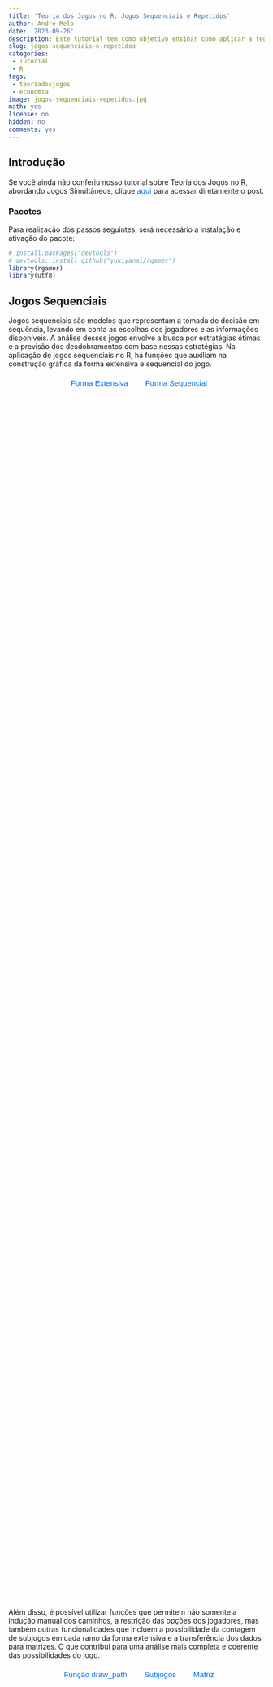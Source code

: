 ```yaml
---
title: 'Teoria dos Jogos no R: Jogos Sequenciais e Repetidos'
author: André Melo
date: '2023-09-26'
description: Este tutorial tem como objetivo ensinar como aplicar a teoria dos jogos no ambiente R, utilizando o pacote Rgamer.
slug: jogos-sequenciais-e-repetidos
categories: 
 - Tutorial
 - R
tags: 
 - teoriadosjogos
 - economia
image: jogos-sequenciais-repetidos.jpg
math: yes
license: no
hidden: no
comments: yes
---
```


<link href="{{< blogdown/postref >}}index_files/lightable/lightable.css" rel="stylesheet" />

<!--more-->

## Introdução

Se você ainda não conferiu nosso tutorial sobre Teoria dos Jogos no R, abordando Jogos Simultâneos, clique <a href="https://github.com/yukiyanai/rgamer" id="rgamer-link" target="_blank">aqui</a> para acessar diretamente o post.

### Pacotes

Para realização dos passos seguintes, será necessário a instalação e ativação do pacote:


```r
# install.packages("devtools")
# devtools::install_github("yukiyanai/rgamer")
library(rgamer)
library(utf8)
```

## Jogos Sequenciais

Jogos sequenciais são modelos que representam a tomada de decisão em sequência, levando em conta as escolhas dos jogadores e as informações disponíveis. A análise desses jogos envolve a busca por estratégias ótimas e a previsão dos desdobramentos com base nessas estratégias. Na aplicação de jogos sequenciais no R, há funções que auxiliam na construção gráfica da forma extensiva e sequencial do jogo.

<div id="botoesSequencial">
  <button id="botao-sequencial1" class="botao-interativo-sequencial" onclick="showConteudoSequencial('sequencial1')">Forma Extensiva</button>
  <button id="botao-sequencial2" class="botao-interativo-sequencial" onclick="showConteudoSequencial('sequencial2')">Forma Sequencial</button>
</div>  

<script>
window.onload = function() {
    showConteudoSequencial('sequencial1');
    showConteudoPath('path1'); // Exibir conteúdo do método1 por padrão
    showConteudoENPS('enps1'); // Exibir conteúdo do exemplo1 por padrão
    showConteudoRepetido('repetido1');
  };
</script>

<script>
function showConteudoSequencial(conteudoId) {
  var conteudos = document.getElementsByClassName('conteudoSequencial');
  for (var i = 0; i < conteudos.length; i++) {
    conteudos[i].style.opacity = 0; // Definir a opacidade do conteúdo como 0 (invisível)
    conteudos[i].style.display = 'none'; // Esconder o conteúdo (display: none)
  }
  
  // Exibir o conteúdo desejado com animação suave
  var conteudoDesejado = document.getElementById(conteudoId);
  conteudoDesejado.style.display = 'block'; // Exibir o conteúdo (display: block)
  setTimeout(function() {
    conteudoDesejado.style.opacity = 1; // Definir a opacidade do conteúdo como 1 (visível)
  }, 50); // Aguardar 50 milissegundos para aplicar a opacidade (ajuste conforme desejado)

  // Remover a classe 'selecionadoSequencial' de todos os botões
  var botoes = document.getElementsByClassName('botao-interativo-sequencial');
  for (var i = 0; i < botoes.length; i++) {
    botoes[i].classList.remove('selecionadoSequencial');
  }

  // Adicionar a classe 'selecionadoExemplo' apenas ao botão clicado
  var botaoSelecionado = document.getElementById('botao-' + conteudoId);
  botaoSelecionado.classList.add('selecionadoSequencial');
}
</script>

<style type="text/css">
/* JOGOS SEQUENCIAIS- PARTE 1 -- COMEÇO */
 #botoesSequencial {
    display: flex;
    justify-content: center;
  }
  .botao-interativo-sequencial {
    background-color: transparent;
    border-color: transparent;
    margin-left: 10px;
    padding: 5px 10px;
    color: #016dea;
    border-radius: 0.5rem;
    font-size: 15px;
    transition: background-color 0.3s;
    width: auto; /* Largura automática para ajustar ao tamanho do texto */
    white-space: nowrap; /* Evita que o texto quebre em várias linhas */
  }

  .botao-interativo-sequencial:hover {
    background-color: #E5E5E5;
    color: #002e63;
  }

  .botao-interativo-sequencial.selecionadoSequencial {
    background-color: #0766a6;
    color: white;
  }

  .conteudoSequencial {
    opacity: 0;
    transition: opacity 0.5s;
  }

/* JOGOS SEQUENCIAIS -- FIM */

/* JOGOS SEQUENCIAIS- PARTE2 -- COMEÇO */
 #botoesPath {
    display: flex;
    justify-content: center;
  }
  .botao-interativo-path {
    background-color: transparent;
    border-color: transparent;
    margin-left: 10px;
    padding: 5px 10px;
    color: #016dea;
    border-radius: 0.5rem;
    font-size: 15px;
    transition: background-color 0.3s;
    width: auto; /* Largura automática para ajustar ao tamanho do texto */
    white-space: nowrap; /* Evita que o texto quebre em várias linhas */
  }

  .botao-interativo-path:hover {
    background-color: #E5E5E5;
    color: #002e63;
  }

  .botao-interativo-path.selecionadoPath {
    background-color: #0766a6;
    color: white;
  }

  .conteudoPath {
    opacity: 0;
    transition: opacity 0.5s;
  }

/* JOGOS SEQUENCIAIS-PARTE 2 -- FIM */

/* JOGOS SEQUENCIAIS-EQ NASH -- COMEÇO */
   #botoesENPS {
    display: flex;
    justify-content: center;
  }
  .botao-interativo-enps {
    background-color: transparent;
    border-color: transparent;
    margin-left: 10px;
    padding: 5px 10px;
    color: #016dea;
    border-radius: 0.5rem;
    font-size: 15px;
    transition: background-color 0.3s;
    width: auto; /* Largura automática para ajustar ao tamanho do texto */
    white-space: nowrap; /* Evita que o texto quebre em várias linhas */
  }

  .botao-interativo-enps:hover {
    background-color: #E5E5E5;
    color: #002e63;
  }

  .botao-interativo-enps.selecionadoENPS {
    background-color: #0766a6;
    color: white;
  }

  .conteudoENPS {
    opacity: 0;
    transition: opacity 0.5s;
  }
  
/* ---------------------------------------------------------- */  
  
  [data-scheme="dark"] .botao-interativo-sequencial {
    background-color: transparent;
    color: #dedbd2; /* Use a variável de cor do texto para o modo dark */
}

  [data-scheme="dark"] .botao-interativo-sequencial:hover {
    background-color: #cfdbd5; 
    color: #2f3e46;
}

  [data-scheme="dark"] .botao-interativo-sequencial.selecionadoSequencial {
    background-color: #0f4c5c;
    color: #dedbd2; /* Cor do texto do botão selecionado */
}


/* ---------------------------------------------------------- */


  [data-scheme="dark"] .botao-interativo-path {
    background-color: transparent;
    color: #dedbd2; /* Use a variável de cor do texto para o modo dark */
}

  [data-scheme="dark"] .botao-interativo-path:hover {
    background-color: #cfdbd5; 
    color: #2f3e46;
}

  [data-scheme="dark"] .botao-interativo-path.selecionadoPath {
    background-color: #0f4c5c;
    color: #dedbd2; /* Cor do texto do botão selecionado */
}

/* ---------------------------------------------------------- */


  [data-scheme="dark"] .botao-interativo-enps {
    background-color: transparent;
    color: #dedbd2; /* Use a variável de cor do texto para o modo dark */
}

  [data-scheme="dark"] .botao-interativo-enps:hover {
    background-color: #cfdbd5; 
    color: #2f3e46;
}

  [data-scheme="dark"] .botao-interativo-enps.selecionadoENPS {
    background-color: #0f4c5c;
    color: #dedbd2; /* Cor do texto do botão selecionado */
}

/* ----------------- JOGOS SEQUENCIAIS FIM ------------------ */

/* ----------------- JOGOS REPETIDOS COMEÇO ------------------ */
 #botoesRepetido {
    display: flex;
    justify-content: center;
  }
  .botao-interativo-repetido {
    background-color: transparent;
    border-color: transparent;
    margin-left: 10px;
    padding: 5px 10px;
    color: #016dea;
    border-radius: 0.5rem;
    font-size: 15px;
    transition: background-color 0.3s;
    width: auto; /* Largura automática para ajustar ao tamanho do texto */
    white-space: nowrap; /* Evita que o texto quebre em várias linhas */
  }

  .botao-interativo-repetido:hover {
    background-color: #E5E5E5;
    color: #002e63;
  }

  .botao-interativo-repetido.selecionadoRepetido {
    background-color: #0766a6;
    color: white;
  }

  .conteudoRepetido {
    opacity: 0;
    transition: opacity 0.5s;
  }

/* ---------------------------------------------------------- */


  [data-scheme="dark"] .botao-interativo-repetido {
    background-color: transparent;
    color: #dedbd2; /* Use a variável de cor do texto para o modo dark */
}

  [data-scheme="dark"] .botao-interativo-repetido:hover {
    background-color: #cfdbd5; 
    color: #2f3e46;
}

  [data-scheme="dark"] .botao-interativo-repetido.selecionadoRepetido {
    background-color: #0f4c5c;
    color: #dedbd2; /* Cor do texto do botão selecionado */
}  

/* ---------------------------------------------------------- */

a#rgamer-link {
    color: #016dea; /* Cor do texto no modo light */
    text-decoration: none;
}

a#rgamer-link:hover {
    color: #014ba0; /* Cor do texto quando o mouse passar por cima no modo light */
}

/* ---------------------------------------------------------- */  

/* Estilos para o link no modo dark */
[data-scheme="dark"] a#rgamer-link {
    color: #5bc0be; /* Cor do texto no modo dark */
}

[data-scheme="dark"] a#rgamer-link:hover {
    color: #7eecea; /* Cor do texto quando o mouse passar por cima no modo dark */
}
  
</style>

<style type="text/css">

/* ---------- JOGOS REPETIDOS ERROS ------------ */

.callout {
  border: 1px solid #ccc;
  background-color: #f5f5f5;
  padding: 20px;
  border-radius: 5px;
  box-shadow: 0px 2px 5px rgba(0, 0, 0, 0.1);
}

.callout-title {
  font-weight: bold;
  color: #f1faee;
  margin-bottom: -10px;
  margin-left: 0.5rem;
  margin-top: -10px;
}

.callout-content {
  padding: 10px; /* Adicione padding para espaçamento */
  margin-bottom: -50px;
}

.callout-container {
  background: #e63946;
  color: white;
  padding: 10px;
  display: flex;
  align-items: center;
}

/* ERRO 1 */
.output-exemplo {
  font-family: 'Lucida Console';
  font-size: 15px;
  line-height: 1.4;
  white-space: nowrap;
  padding: 20px;
  position: relative;
  top: -20px;
  border: none;
  background: none;
  width: 100%; /* Defina a largura como 100% */
}

/* ERRO 2 - COMEÇO */
.output-matrix {
  font-family: 'Lucida Console';
  font-size: 15px;
  line-height: 1.4;
  white-space: nowrap;
  padding: 20px;
  position: relative;
  top: -20px;
  border: none;
  background: none;
  width: 100%; /* Defina a largura como 100% */
}

/* ---------------------------------------------------------- */

/* Estilos para o layout responsivo dos botões */
@media screen and (max-width: 768px) {

  #botoesSequencial {
    gap: 10px; /* Espaço entre os botões */
  }
  
  .botao-interativo-sequencial {
    width: 100%; /* Largura total para preencher a coluna */
    margin: 0 auto;
  }
  
  #botoesPath {
    display: grid;
    grid-template-columns: 1fr 1fr; /* Duas colunas iguais */
    grid-template-rows: auto auto; /* Duas linhas para os dois primeiros botões */
    gap: 10px; /* Espaço entre os botões */
  }
  
  .botao-interativo-path {
    width: 100%; /* Largura total para preencher a coluna */
    margin: 0 auto;
  }
  
  #botoesENPS {
    gap: 10px; /* Espaço entre os botões */
  }
  
  .botao-interativo-enps {
    width: 100%; /* Largura total para preencher a coluna */
    margin: 0 auto;
  }
  
  #botoesRepetido {
    gap: 10px; /* Espaço entre os botões */
  }
  
  .botao-interativo-repetido {
    width: 100%; /* Largura total para preencher a coluna */
    margin: 0 auto;
  }
  
}  
  
</style>

<div id="sequencial1" class="conteudoSequencial">

Na representação extensiva, podemos utilizar o exemplo mencionado anteriormente da guerra de preços entre dois postos de gasolina. Nessa estrutura de jogo, ao contrário da forma normal, os jogadores tomam decisões em uma ordem específica. Começando com o posto "OilFlex", que é o jogador inicial e tem um nó na árvore de decisão, e "EconoGas", que é repetido duas vezes porque possui dois nós, um para cada situação em que pode reagir às ações tomadas pelo outro posto de gasolina. Essa diferenciação ocorre porque o jogador inicial, neste caso, começa a árvore de decisão, enquanto o segundo jogador reage a essa ação inicial. O mesmo princípio se aplica às estratégias no argumento <span class="highlighted-text">`actions`</span>, que consiste nas estratégias <span class="highlighted-text">`"Manter"`</span>" e <span class="highlighted-text">`"Reduzir"`</span> para o jogador 1 e 2.

Ao definir <span class="highlighted-text">`rep(NA, 4)`</span> dentro do argumento <span class="highlighted-text">`players`</span>, estamos indicando que os nós terminais se repetirão quatro vezes, refletindo as possíveis combinações de ações ao longo da árvore de decisão. A estrutura de <span class="highlighted-text">`payoffs`</span> é feita em uma lista com o nome dos jogadores, seguida pela especificação de seus ganhos para cada combinação de ações. Essa estrutura, diferentemente da forma normal, é necessária porque a representação extensiva é mais detalhada e explícita, mostrando a árvore de decisão completa do jogo, passo a passo, com informações sobre as ações tomadas em cada nó da árvore. Dessa forma, os payoffs são especificados separadamente para cada jogador em cada nó, permitindo uma representação detalhada das recompensas em cada cenário do jogo.



```r
jogo7 <- extensive_form(
          players = list("OilFlex",
                         c("EconoGas", "EconoGas"),
                         rep(NA, 4)),
          actions = list(c("Manter", "Reduzir"),
                         c("Manter", "Reduzir"), c("Manter", "Reduzir")),
          payoffs = list(OilFlex = c(50, 30, 60, 40),
                         EconoGas = c(50, 60, 30, 40)),
          show_node_id = FALSE)
```

<br>

<img src="{{< blogdown/postref >}}index_files/figure-html/game7b-1.png" width="672" style="display: block; margin: auto;" />

Quando <span class="highlighted-text">`show_node_id`</span> é definido como <span class="highlighted-text">`FALSE`</span> (sendo <span class="highlighted-text">`TRUE`</span> o valor padrão), a árvore de decisões é exibida de maneira simplificada, sem a numeração de cada nó na árvore.

</div>

<div id="sequencial2" class="conteudoSequencial">


Nesse outro método, iniciamos a estruturação do exemplo utilizando a função <span class="highlighted-text">`seq_form()`</span>, o que nos permite especificar as estratégias dos jogadores e os payoffs associados a cada combinação de estratégias.


```r
sq_jogo8 <- seq_form(
              players = c("OilFlex", "EconoGas"),
              s1 = c("Manter", "Reduzir"), 
              s2 = c("Manter", "Reduzir"), 
              payoffs1 = c(50, 60, 30, 40),
              payoffs2 = c(50, 30, 60, 40))
```

A partir disso, usamos a função <span class="highlighted-text">`seq_extensive()`</span> para transformar um jogo na forma sequencial, definido com <span class="highlighted-text">`seq_form()`</span>, em um jogo na forma extensiva.


```r
jogo8 <- seq_extensive(sq_jogo8, 
                       direction = "right", 
                       color_palette = "Dark2")
```

<br>

<img src="{{< blogdown/postref >}}index_files/figure-html/game8b-1.png" width="672" style="display: block; margin: auto;" />

Ao especificarmos o parâmetro <span class="highlighted-text">`direction`</span> como <span class="highlighted-text">`"right"`</span>, a árvore extensiva é direcionada para a direita, e as cores são aplicadas de acordo com a paleta de cores especificada em <span class="highlighted-text">`color_palette`</span>.

</div>

Além disso, é possível utilizar funções que permitem não somente a indução manual dos caminhos, a restrição das opções dos jogadores, mas também outras funcionalidades que incluem a possibilidade da contagem de subjogos em cada ramo da forma extensiva e a transferência dos dados para matrizes. O que contribui para uma análise mais completa e coerente das possibilidades do jogo.

<div id="botoesPath">
  <button id="botao-path1" class="botao-interativo-path" onclick="showConteudoPath('path1')">Função draw_path</button>
  <button id="botao-path2" class="botao-interativo-path" onclick="showConteudoPath('path2')">Subjogos</button>
  <button id="botao-path3" class="botao-interativo-path" onclick="showConteudoPath('path3')">Matriz</button>
</div>

<script>
function showConteudoPath(conteudoId) {
  var conteudos = document.getElementsByClassName('conteudoPath');
  for (var i = 0; i < conteudos.length; i++) {
    conteudos[i].style.opacity = 0; // Definir a opacidade do conteúdo como 0 (invisível)
    conteudos[i].style.display = 'none'; // Esconder o conteúdo (display: none)
  }
  
  // Exibir o conteúdo desejado com animação suave
  var conteudoDesejado = document.getElementById(conteudoId);
  conteudoDesejado.style.display = 'block'; // Exibir o conteúdo (display: block)
  setTimeout(function() {
    conteudoDesejado.style.opacity = 1; // Definir a opacidade do conteúdo como 1 (visível)
  }, 50); // Aguardar 50 milissegundos para aplicar a opacidade (ajuste conforme desejado)

  // Remover a classe 'selecionadoPath' de todos os botões
  var botoes = document.getElementsByClassName('botao-interativo-path');
  for (var i = 0; i < botoes.length; i++) {
    botoes[i].classList.remove('selecionadoPath');
  }

  var botaoSelecionado = document.getElementById('botao-' + conteudoId);
  botaoSelecionado.classList.add('selecionadoPath');
}
</script>

<div id="path1" class="conteudoPath">

Com a construção da estrutura da forma extensiva, podemos utilizar a função <span class="highlighted-text">`draw_path`</span> para induzir os caminhos específicos em um jogo representado em forma de árvore, definido pela função <span class="highlighted-text">`extensive_form()`</span>. 


```r
draw_path(jogo7, actions = list("Manter", "Manter"))
```

```
The game reaches at n4. 
Payoffs:
```

```
 OilFlex EconoGas 
      50       50 
```


```
The game reaches at n4. 
Payoffs:
```

<br>

<img src="{{< blogdown/postref >}}index_files/figure-html/game8cc-1.png" width="672" style="display: block; margin: auto;" />

No R, é possível restringir as ações dos jogadores através da eliminação de certas sequências de jogadas. Essa restrição pode ser feita utilizando o parâmetro <span class="highlighted-text">`actions`</span> da função <span class="highlighted-text">`restrict_action()`</span>, que recebe uma lista de vetores. Ao utilizar essa função, é possível controlar quais jogadas são permitidas em cada estágio do jogo sequencial. 


```r
restrict_action(jogo7, action = list("n1" = "Reduzir", 
                                     "n2" = "Reduzir"))
```

<br>

<img src="{{< blogdown/postref >}}index_files/figure-html/game8e-1.png" width="672" style="display: block; margin: auto;" />

Ao observar o parâmetro <span class="highlighted-text">`action`</span>, percebemos que ele contém a identificação dos nós do jogo, neste caso, <span class="highlighted-text">`"n1"`</span> e <span class="highlighted-text">`"n2"`</span>, juntamente com as ações correspondentes, que são <span class="highlighted-text">`"Reduzir"`</span> e <span class="highlighted-text">`"Reduzir"`</span>.

</div>

<div id="path2" class="conteudoPath">

A função <span class="highlighted-text">`subgames()`</span> é usada para encontrar e identificar os subjogos dentro de um jogo em forma extensiva. Um subjogo é uma parte do jogo que pode ser analisada e tratada separadamente.


```r
subgames(jogo7, quietly = FALSE)
```

```
The game has 3 subgames.
```

<br>

<img src="{{< blogdown/postref >}}index_files/figure-html/game8g-1.png" width="672" style="display: block; margin: auto;" /><img src="{{< blogdown/postref >}}index_files/figure-html/game8g-2.png" width="672" style="display: block; margin: auto;" /><img src="{{< blogdown/postref >}}index_files/figure-html/game8g-3.png" width="672" style="display: block; margin: auto;" />

Ao utilizar o parâmetro <span class="highlighted-text">`quietly = FALSE`</span>, a mensagem de contagem de subjogos será exibida juntamente com os gráficos.

</div>

<div id="path3" class="conteudoPath">

A função <span class="highlighted-text">`to_matrix`</span> é usada para transformar um jogo em forma extensiva, com dois jogadores, em um jogo em forma normal. Isso permite representar o jogo em uma matriz de ganhos, onde as estratégias ou perfis de ações são especificados.


```r
jogo7mx <- to_matrix(jogo7)
```

Para visualizar o data frame que contém as matrizes dos jogadores 1 e 2, basta utilizar o objeto criado anteriormente, nomeado como <span class="highlighted-text">`jogo7mx`</span>, e acrescentar <span class="highlighted-text">`$df`</span>. Nesse data frame, as colunas <span class="highlighted-text">`payoff1`</span> e <span class="highlighted-text">`s1`</span> representam, respectivamente, os ganhos e as estratégias do posto OilFlex, enquanto as colunas <span class="highlighted-text">`payoff2`</span> e <span class="highlighted-text">`s2`</span> representam os ganhos e estratégias da EconoGas.


```r
jogo7mx$df
```

```
  row column        s1                 s2 payoff1 payoff2
1   1      1  (Manter)   (Manter, Manter)      50      50
2   1      2  (Manter)  (Manter, Reduzir)      50      50
3   1      3  (Manter)  (Reduzir, Manter)      30      60
4   1      4  (Manter) (Reduzir, Reduzir)      30      60
5   2      1 (Reduzir)   (Manter, Manter)      60      30
6   2      2 (Reduzir)  (Manter, Reduzir)      40      40
7   2      3 (Reduzir)  (Reduzir, Manter)      60      30
8   2      4 (Reduzir) (Reduzir, Reduzir)      40      40
```

Na visualização dos payoffs de cada jogador, é necessário utilizar a função <span class="highlighted-text">`matrix()`</span> em <span class="highlighted-text">`jogo7mx$mat$matrix1`</span>. Desse modo, é possível identificar as jogadas e os ganhos do jogador 1.


```r
# Payoff do posto "OilFlex"
matrix(jogo7mx$mat$matrix1, 
       nrow = 2, 
       dimnames = list(c('M', 'R'), 
                       c('MM', 'MR', 'RM', 'RR')))
```

```
  MM MR RM RR
M 50 50 30 30
R 60 40 60 40
```

Ao utilizar o argumento <span class="highlighted-text">`dimnames`</span> para especificar os nomes das colunas e linhas de uma matriz. Dessa forma, é implementada por meio de uma lista, permitindo uma representação mais intuítiva das ações dos jogadores (Manter e Reduzir) e dos payoffs correspondentes ao jogador 1 e 2.


```r
# Payoff do posto "EconoGas"
matrix(jogo7mx$mat$matrix2, 
       nrow = 2, 
       dimnames = list(c('M', 'R'), 
                       c('MM', 'MR', 'RM', 'RR')))
```

```
  MM MR RM RR
M 50 50 60 60
R 30 40 30 40
```

Quando utilizamos o argumento <span class="highlighted-text">`nrow = 2`</span>, estamos essencialmente informando que a matriz terá duas linhas, cada uma representando as ações "Reduzir" (<span class="highlighted-text">`'R'`</span>) e "Manter" (<span class="highlighted-text">`'M'`</span>). Vale notar que, ao especificar o número de linhas, o ambiente R define automaticamente o número de colunas com base nessa especificação. 

</div>

### Eq. de Nash Perfeito em Subjogos 

O Equilíbrio de Nash Perfeito em Subjogos (ENPS) é um conceito utilizado na teoria dos jogos para analisar estratégias em jogos sequenciais. Ele consiste em um conjunto de estratégias, uma para cada jogador, que representa um equilíbrio de Nash em cada subjogo do jogo original.

<div id="botoesENPS">
  <button id="botao-enps1" class="botao-interativo-enps" onclick="showConteudoENPS('enps1')">Função solve_efg</button>
  <button id="botao-enps2" class="botao-interativo-enps" onclick="showConteudoENPS('enps2')">Função solve_seq</button>
</div>

<script>
function showConteudoENPS(conteudoId) {
  var conteudos = document.getElementsByClassName('conteudoENPS');
  for (var i = 0; i < conteudos.length; i++) {
    conteudos[i].style.opacity = 0; // Definir a opacidade do conteúdo como 0 (invisível)
    conteudos[i].style.display = 'none'; // Esconder o conteúdo (display: none)
  }
  
  // Exibir o conteúdo desejado com animação suave
  var conteudoDesejado = document.getElementById(conteudoId);
  conteudoDesejado.style.display = 'block'; // Exibir o conteúdo (display: block)
  setTimeout(function() {
    conteudoDesejado.style.opacity = 1; // Definir a opacidade do conteúdo como 1 (visível)
  }, 50); // Aguardar 50 milissegundos para aplicar a opacidade (ajuste conforme desejado)
  
  var botoes = document.getElementsByClassName('botao-interativo-enps');
  for (var i = 0; i < botoes.length; i++) {
    botoes[i].classList.remove('selecionadoENPS');
  }
  
  var botaoSelecionado = document.getElementById('botao-' + conteudoId);
  botaoSelecionado.classList.add('selecionadoENPS');
}
</script>

<div id="enps1" class="conteudoENPS">

O <span class="highlighted-text">`solve_efg`</span> permite encontrar soluções para jogos em forma extensiva. Ele recebe como entrada um jogo em forma extensiva definido previamente e retorna uma lista de soluções encontradas, baseadas no conceito de solução escolhido pelo usuário.

Existem duas opções para o conceito de solução: <span class="highlighted-text">`"backward"`</span> (Indução Retroativa) e <span class="highlighted-text">`"spe"`</span> (Equilíbrio Perfeito em Subjogos), ambos obtêm o mesmo resultado.


```r
solve_efg(jogo7, concept = "backward", quietly = FALSE)
```

```
backward induction: [(Reduzir), (Reduzir, Reduzir)]
```

<br>

<img src="{{< blogdown/postref >}}index_files/figure-html/game10d-1.png" width="672" style="display: block; margin: auto;" />

Ou pode-se chegar ao gráfico de melhores respostas pelo comando `show_path()`.


```r
show_path(jogo7)
```

<br>

<img src="{{< blogdown/postref >}}index_files/figure-html/game7d-1.png" width="672" style="display: block; margin: auto;" />

Também é possível obter a tabela a partir da matriz usando a função <span class="highlighted-text">`solve_nfg()`</span> e determinar os equilíbrios de Nash e Equilíbrio de Nash Perfeito em Subjogos a partir das informações mencionadas no tópico anterior.


```r
# Matriz do jogo 7
jogo7mxtab <- solve_nfg(jogo7mx)
```

```
Pure-strategy NE: [(Reduzir), (Reduzir, Reduzir)]
```

<br>

 <table class="lightable-classic table" style="font-family: Arial; margin-left: auto; margin-right: auto; width: auto !important; margin-left: auto; margin-right: auto;">
  <thead>
 <tr>
 <th style="empty-cells: hide;" colspan="2"></th>
 <th style="padding-bottom:0; padding-left:3px;padding-right:3px;text-align: center; font-weight: bold; " colspan="4"><div style="border-bottom: 1px solid #111111; margin-bottom: -1px; ">EconoGas</div></th>
 </tr>
   <tr>
    <th style="text-align:left;">   </th>
    <th style="text-align:center;"> strategy </th>
    <th style="text-align:center;"> (M, M) </th>
    <th style="text-align:center;"> (M, R) </th>
    <th style="text-align:center;"> (R, M) </th>
    <th style="text-align:center;"> (R, R) </th>
   </tr>
  </thead>
 <tbody>
   <tr>
    <td style="text-align:left;font-weight: bold;"> OilFlex </td>
    <td style="text-align:center;"> (Manter) </td>
    <td style="text-align:center;"> 50, 50 </td>
    <td style="text-align:center;"> 50^, 50 </td>
    <td style="text-align:center;"> 30, 60^ </td>
    <td style="text-align:center;"> 30, 60^ </td>
   </tr>
   <tr>
    <td style="text-align:left;font-weight: bold;">  </td>
    <td style="text-align:center;"> (Reduzir) </td>
    <td style="text-align:center;"> 60^, 30 </td>
    <td style="text-align:center;"> 40, 40^ </td>
    <td style="text-align:center;"> 60^, 30 </td>
    <td style="text-align:center;"> 40^, 40^ </td>
   </tr>
 </tbody>
 </table>
 
Assim, o ENPS ocorre quando o posto EconoGas adota as estratégias de "Reduzir, Reduzir", em resposta à redução de preços realizada pelo posto OilFlex.

</div>

<div id="enps2" class="conteudoENPS">

O <span class="highlighted-text">`solve_seq`</span> aceita um jogo em forma sequencial como entrada e retorna os equilíbrios de Nash encontrados, se houver. Além disso, ele também pode exibir uma tabela com as jogadas e estratégias ótimas para cada jogador, facilitando a análise e compreensão dos resultados.

No exemplo anterior, utilizamos a função <span class="highlighted-text">`seq_form()`</span> para estruturar um jogo na forma sequencial, a partir de uma forma normal. Em seguida, aplicamos o <span class="highlighted-text">`solve_seq()`</span> para transformar o jogo da forma extensiva novamente para a forma normal.


```r
solve_seq(
  sq_jogo8,
  show_table = TRUE,
  mark_br = FALSE,
  precision = 1L,
  quietly = FALSE
  )
```

```
SPE outcome: (Reduzir, Reduzir)
```

<br>

 <table class=" lightable-classic table" style="font-family: Arial; margin-left: auto; margin-right: auto; width: auto !important; margin-left: auto; margin-right: auto;">
  <thead>
 <tr>
 <th style="empty-cells: hide;" colspan="2"></th>
 <th style="padding-bottom:0; padding-left:3px;padding-right:3px;text-align: center; font-weight: bold; " colspan="2"><div style="border-bottom: 1px solid #111111; margin-bottom: -1px; ">EconoGas</div></th>
 </tr>
   <tr>
    <th style="text-align:left;">   </th>
    <th style="text-align:center;"> strategy </th>
    <th style="text-align:center;"> Manter </th>
    <th style="text-align:center;"> Reduzir </th>
   </tr>
  </thead>
 <tbody>
   <tr>
    <td style="text-align:left;font-weight: bold;"> OilFlex </td>
    <td style="text-align:center;"> Manter </td>
    <td style="text-align:center;"> 50, 50 </td>
    <td style="text-align:center;"> 60, 30 </td>
   </tr>
   <tr>
    <td style="text-align:left;font-weight: bold;">  </td>
    <td style="text-align:center;"> Reduzir </td>
    <td style="text-align:center;"> 30, 60 </td>
    <td style="text-align:center;"> 40, 40 </td>
   </tr>
 </tbody>
 </table>

Já o argumento <span class="highlighted-text">`precision`</span> afeta a formatação dos valores exibidos na tabela de solução, determinando o número de casas decimais a serem apresentadas. Por exemplo, ao definir <span class="highlighted-text">`precision = 1L`</span>, os valores serão arredondados para uma casa decimal, já que o uso de <span class="highlighted-text">`1L`</span> assegura que a precisão seja interpretada como um número inteiro.

</div>

Encontrar o ENPS envolve analisar cada subjogo, identificar os equilíbrios de Nash em cada um e verificar se esses equilíbrios são compatíveis entre si ao longo de todo o jogo. Caso exista um conjunto de estratégias que satisfaça essas condições, temos um Equilíbrio de Nash Perfeito em Subjogos.

## Jogos Repetidos

<div class="reta">
  <div class="reta-hover"></div>
</div>

Em jogos repetidos é possível definir os jogadores envolvidos e as ações disponíveis para cada um em cada rodada, de forma que os payoffs podem ser atribuídos a diferentes combinações de ações ao longo do tempo. Esse enfoque permite uma exploração mais profunda das complexas dinâmicas estratégicas que emergem quando os jogadores interagem repetidamente. À medida que eles se envolvem em múltiplas rodadas é ajustado suas estratégias com base nas escolhas anteriores dos adversários, construindo gradualmente um aprendizado estratégico.

### Jogos Repetidos Finitos

Considerando um exemplo de jogo repetido finito entre dois países, <span class="highlighted-text">`"P1"`</span> e <span class="highlighted-text">`"P2"`</span>, que estão em um cenário de possíveis conflitos e cooperação, representados pelas ações de "Guerra" (<span class="highlighted-text">`"G"`</span>) e "Paz" (<span class="highlighted-text">`"P"`</span>). Nesse contexto, os jogadores estão envolvidos em quatro períodos de decisão. Eles estão avaliando se devem optar por "Guerra" ou "Paz" em cada período.

Comparando com a estrutura de Jogos Sequenciais, onde o argumento <span class="highlighted-text">`players`</span> continha <span class="highlighted-text">`rep()`</span> apenas no final e era definido por <span class="highlighted-text">`NA`</span> juntamente com o número de nós terminais. Em Jogos Repetidos, podemos utilizar a função <span class="highlighted-text">`rep()`</span> de forma mais detalhada.

Nesse caso, começamos com as jogadas de P2, pois as ações de P2 se repetirão sequencialmente após a ação do jogador inicial. Portanto, usamos <span class="highlighted-text">`"P2", 2`</span> e assim por diante. Em sequência, teremos <span class="highlighted-text">`"P1", 4`</span>, o que significa que cada nó da jogada anterior de P2 se ramificará em dois nós, representando os 4 nós de P1. Na configuração <span class="highlighted-text">`rep(NA, 16)`</span>, o valor <span class="highlighted-text">`NA`</span> indica que não há mais jogadas de nenhum jogador, apenas os nós terminais, que serão 16.

Nessa situação, especificamos duas estratégias para ambos os jogadores. Consequentemente, o número de repetições dos nós será sempre o dobro do anterior, como ilustrado abaixo.


```r
jogo9 <- extensive_form(
            players = list("P1",         # n1
                           rep("P2", 2), # n2 e n3
                           rep("P1", 4), # n4 - n7
                           rep("P2", 8), # n8 - n15
                           rep(NA, 16)), # Nós terminais
            actions = list(
              c("G", "P"), c("G", "P"), c("G", "P"), # n1 - n3
              c("G", "P"), c("G", "P"), c("G", "P"), # n4 - n6
              c("G", "P"), c("G", "P"), c("G", "P"), # n7 - n9
              c("G", "P"), c("G", "P"), c("G", "P"), # n10 - n12
              c("G", "P"), c("G", "P"), c("G", "P")  # n13 - n15
            ),
            payoffs = list(
              P1 = c(6, 5, 6, 4, 5, 3, 6, 2, 8, 4, 7, 6, 7, 3, 6, 4),
              P2 = c(8, 5, 6, 4, 7, 5, 6, 8, 6, 2, 3, 3, 6, 3, 4, 7)
            ),
            direction = "down",
            show_node_id = FALSE
          )
```

<br>

<img src="{{< blogdown/postref >}}index_files/figure-html/game19b-1.png" width="672" style="display: block; margin: auto;" />

O exemplo acima possui uma estrutura de árvore com 15 nós, numerados de <span class="highlighted-text">`n1`</span> a <span class="highlighted-text">`n15`</span>. Em cada nó, os jogadores têm a opção de escolher entre duas ações. Por exemplo, os três primeiros nós (<span class="highlighted-text">`n1`</span> a <span class="highlighted-text">`n3`</span>) representam as escolhas de ação dos jogadores no primeiro período. 

Ao resolver o jogo acima por indução retroativa é possível visualizar as estratégias escolhidas pelos dois jogadores.


```r
s_jogo9 <- solve_efg(jogo9, concept = "backward", quietly = FALSE)
```

```
backward induction: [(P, G, G, G, G), (G, G, G, G, G, P, G, G, G, P)], [(P, G, G, G, G), (G, P, G, G, G, P, G, G, G, P)], [(P, P, G, G, G), (P, G, G, G, G, P, G, G, G, P)], [(P, P, G, G, G), (P, P, G, G, G, P, G, G, G, P)], [(P, G, G, G, G), (G, G, G, G, G, P, G, P, G, P)], [(P, G, G, G, G), (G, P, G, G, G, P, G, P, G, P)], [(P, P, G, G, G), (P, G, G, G, G, P, G, P, G, P)], [(P, P, G, G, G), (P, P, G, G, G, P, G, P, G, P)]
```



Em jogos repetidos, as árvores de decisão geralmente se tornam mais complexas, devido à repetição das jogadas pelos jogadores. Como observado anteriormente, foram identificadas oito soluções por meio da análise de indução retroativa.


```r
s_jogo9$sols
```

```
[[1]]
[1] "[(P, G, G, G, G), (G, G, G, G, G, P, G, G, G, P)]"

[[2]]
[1] "[(P, G, G, G, G), (G, P, G, G, G, P, G, G, G, P)]"

[[3]]
[1] "[(P, P, G, G, G), (P, G, G, G, G, P, G, G, G, P)]"

[[4]]
[1] "[(P, P, G, G, G), (P, P, G, G, G, P, G, G, G, P)]"

[[5]]
[1] "[(P, G, G, G, G), (G, G, G, G, G, P, G, P, G, P)]"

[[6]]
[1] "[(P, G, G, G, G), (G, P, G, G, G, P, G, P, G, P)]"

[[7]]
[1] "[(P, P, G, G, G), (P, G, G, G, G, P, G, P, G, P)]"

[[8]]
[1] "[(P, P, G, G, G), (P, P, G, G, G, P, G, P, G, P)]"
```


Utilizando o nome do objeto criado, <span class="highlighted-text">`s_jogo9`</span>, em conjunto com o atributo <span class="highlighted-text">`$n_sols`</span>, é possível obter o número total de soluções, que neste contexto específico é representado como <span class="highlighted-text">`[1] 8`</span>. Em uma análise mais aprofundada de uma das soluções, podemos escolher a primeira solução por meio da combinação entre <span class="highlighted-text">`s_jogo9`</span> e <span class="highlighted-text">`$trees[[1]]`</span>, que corresponde à representação visual da solução <span class="highlighted-text">`$sols[[1]]`</span>, ou seja, a primeira solução em formato de árvore.


```r
s_jogo9$trees[[1]]
```

<br>

<img src="{{< blogdown/postref >}}index_files/figure-html/game21e-1.png" width="672" style="display: block; margin: auto;" />

Para cada solução em formato de combinação (<span class="highlighted-text">`$sols`</span>) é possível se chegar a uma representação gráfica em árvore de decisão (<span class="highlighted-text">`$trees`</span>).

 
<div id="botoesRepetido">
  <button id="botao-repetido1" class="botao-interativo-repetido" onclick="showConteudoRepetido('repetido1')">Parâmetro info_sets</button>
  <button id="botao-repetido2" class="botao-interativo-repetido" onclick="showConteudoRepetido('repetido2')">3 Jogadores</button>
</div>  

<script>
function showConteudoRepetido(conteudoId) {
  var conteudos = document.getElementsByClassName('conteudoRepetido');
  for (var i = 0; i < conteudos.length; i++) {
    conteudos[i].style.opacity = 0; // Definir a opacidade do conteúdo como 0 (invisível)
    conteudos[i].style.display = 'none'; // Esconder o conteúdo (display: none)
  }
  
  var conteudoDesejado = document.getElementById(conteudoId);
  conteudoDesejado.style.display = 'block'; // Exibir o conteúdo (display: block)
  setTimeout(function() {
    conteudoDesejado.style.opacity = 1; // Definir a opacidade do conteúdo como 1 (visível)
  }, 50); // Aguardar 50 milissegundos para aplicar a opacidade (ajuste conforme desejado)

  var botoes = document.getElementsByClassName('botao-interativo-repetido');
  for (var i = 0; i < botoes.length; i++) {
    botoes[i].classList.remove('selecionadoRepetido');
  }

  var botaoSelecionado = document.getElementById('botao-' + conteudoId);
  botaoSelecionado.classList.add('selecionadoRepetido');
}
</script>

<div id="repetido1" class="conteudoRepetido">

Os conjuntos de informações podem ser especificados no argumento <span class="highlighted-text">`info_sets`</span>, agrupando, dessa forma, os nós nos quais um jogador não consegue distinguir as ações tomadas por seu oponente. Por exemplo, os nós <span class="highlighted-text">`n2`</span> e <span class="highlighted-text">`n3`</span> formam um conjunto de informações para o jogador P1, indicando que ele não sabe qual ação o jogador P2 escolheu nos nós <span class="highlighted-text">`n2`</span> e <span class="highlighted-text">`n3`</span>.


```r
jogo9info <- extensive_form(
            players = list("P1",         # n1
                           rep("P2", 2), # n2 e n3
                           rep("P1", 4), # n4 - n7
                           rep("P2", 8), # n8 - n15
                           rep(NA, 16)), # Nós terminais
            actions = list(
              c("G", "P"), c("G", "P"), c("G", "P"), # n1 - n3
              c("G", "P"), c("G", "P"), c("G", "P"), # n4 - n6
              c("G", "P"), c("G", "P"), c("G", "P"), # n7 - n9
              c("G", "P"), c("G", "P"), c("G", "P"), # n10 - n12
              c("G", "P"), c("G", "P"), c("G", "P")  # n13 - n15
            ),
            payoffs = list(
              P1 = c(6, 5, 6, 4, 5, 3, 6, 2, 8, 4, 7, 6, 7, 3, 6, 4),
              P2 = c(8, 5, 6, 4, 7, 5, 6, 8, 6, 2, 3, 3, 6, 3, 4, 7)
            ),
            direction = "down",
            info_sets = list(c(2,3), c(8, 9), c(10, 11),
                             c(12, 13), c(14, 15)),
            show_node_id = FALSE
          )
```

<br>

<img src="{{< blogdown/postref >}}index_files/figure-html/game20b-1.png" width="672" style="display: block; margin: auto;" />

Devido à falta de conhecimento por parte do jogador P1 em relação às estratégias escolhidas pelo jogador P2, encontrar uma solução para esse jogo torna-se um desafio. Especialmente em cenários onde os jogadores estão alheios às estratégias dos demais participantes, como é o caso apresentado abaixo ao tentar aplicar o conceito de indução retroativa para elucidar as escolhas estratégicas de P1 e P2.



```r
solve_efg(jogo9info, concept = "backward", quietly = FALSE)
```

<br>

<div class="callout-container">
  <div>
    <svg viewBox="0 0 512 512" style="position:relative;display:inline-block;top:.1em;fill:#f1faee;height:1.2em;" xmlns="http://www.w3.org/2000/svg">  <path d="M440.5 88.5l-52 52L415 167c9.4 9.4 9.4 24.6 0 33.9l-17.4 17.4c11.8 26.1 18.4 55.1 18.4 85.6 0 114.9-93.1 208-208 208S0 418.9 0 304 93.1 96 208 96c30.5 0 59.5 6.6 85.6 18.4L311 97c9.4-9.4 24.6-9.4 33.9 0l26.5 26.5 52-52 17.1 17zM500 60h-24c-6.6 0-12 5.4-12 12s5.4 12 12 12h24c6.6 0 12-5.4 12-12s-5.4-12-12-12zM440 0c-6.6 0-12 5.4-12 12v24c0 6.6 5.4 12 12 12s12-5.4 12-12V12c0-6.6-5.4-12-12-12zm33.9 55l17-17c4.7-4.7 4.7-12.3 0-17-4.7-4.7-12.3-4.7-17 0l-17 17c-4.7 4.7-4.7 12.3 0 17 4.8 4.7 12.4 4.7 17 0zm-67.8 0c4.7 4.7 12.3 4.7 17 0 4.7-4.7 4.7-12.3 0-17l-17-17c-4.7-4.7-12.3-4.7-17 0-4.7 4.7-4.7 12.3 0 17l17 17zm67.8 34c-4.7-4.7-12.3-4.7-17 0-4.7 4.7-4.7 12.3 0 17l17 17c4.7 4.7 12.3 4.7 17 0 4.7-4.7 4.7-12.3 0-17l-17-17zM112 272c0-35.3 28.7-64 64-64 8.8 0 16-7.2 16-16s-7.2-16-16-16c-52.9 0-96 43.1-96 96 0 8.8 7.2 16 16 16s16-7.2 16-16z"></path></svg>
  </div>
  <div class="callout-title">
    Error in backward_induction()
  </div>
</div>
<div class="callout-content">
  <div class="output-matrix">
<pre>
  <span>Error in backward_induction(game, restriction = tree_overlay): This is not a perfect-information game.</span>
</pre>
</div>
</div>

  Nesse caso, há um erro ao empregar a função <span class="highlighted-text">`backward_induction()`</span> ou <span class="highlighted-text">`solve_efg()`</span>, pois o jogo em questão não se encaixa na categoria de informação perfeita (*Perfect-Information*). Em <span class="highlighted-text">`restriction = tree_overlay`</span> ocorre a restrição de sobreposição na estrutura da árvore, especificamente pelo uso do parâmetro <span class="highlighted-text">`info_sets`</span>.

Em jogos de informação perfeita, os jogadores têm conhecimento completo sobre as ações e movimentos realizados por outros jogadores em cada ponto da árvore de decisão, como exemplo o jogo 7, 8 e 9. Se o jogo contém informações imperfeitas ou incertezas sobre as ações de outros jogadores, a indução reversa ou indução retroativa não pode ser aplicada diretamente, já que ela pressupõe informação perfeita.

</div>

<div id="repetido2" class="conteudoRepetido">

Ao expandir o exemplo, agora com a introdução de um terceiro país <span class="highlighted-text">`"P3"`</span>, novas dimensões estratégicas emergem. Nessa situação ele possui as opções de "Ajudar" (<span class="highlighted-text">`"A"`</span>) e "Desestabilizar" (<span class="highlighted-text">`"D"`</span>). Se P3 escolher "Ajudar", seu objetivo é promover uma abordagem cooperativa entre P1 e P2, encorajando tratados de paz e parcerias, podendo ser alcançado através de diplomacia, oferecendo incentivos econômicos ou compartilhando informações sensíveis.

Por outro lado, se P3 optar por "Desestabilizar", suas ações terão como alvo a erosão da confiança entre P1 e P2, ou seja, ele poderia propagar rumores, incentivar disputas territoriais ou minar acordos já existentes. Ao fazer isso, será criado um ambiente de incerteza e rivalidade, aumentando assim as chances de conflito entre os outros dois países.


```r
jogo10 <- extensive_form(
            players = list("P1",          # n1
                           rep("P2", 2),  # n2 e n3
                           rep("P1", 4),  # n4 - n7
                           rep("P2", 8),  # n8 - n15
                           rep("P3", 16), # n16 - n31
                           rep(NA, 32)),  # Nós terminais
            actions = list(
              c("G", "P"), c("G", "P"), c("G", "P"), # n1 - n3
              c("G", "P"), c("G", "P"), c("G", "P"), # n4 - n6
              c("G", "P"), c("G", "P"), c("G", "P"), # n7 - n9
              c("G", "P"), c("G", "P"), c("G", "P"), # n10 - n12
              c("G", "P"), c("G", "P"), c("G", "P"), # n13 - n15
              # Ações do terceiro país (P3)
              c("A", "D"), c("A", "D"), c("A", "D"), # n16 - n18
              c("A", "D"), c("A", "D"), c("A", "D"), # n19 - n21
              c("A", "D"), c("A", "D"), c("A", "D"), # n22 - n24
              c("A", "D"), c("A", "D"), c("A", "D"), # n25 - n27
              c("A", "D"), c("A", "D"), c("A", "D"), # n28 - n30
              c("A", "D")                            # n31
            ),
            payoffs = list(
              P1 = c(6, 5, 6, 4, 5, 3, 6, 2, 
                     8, 4, 7, 6, 7, 3, 6, 4, 
                     8, 9, 1, 2, 3, 4, 5, 6, 
                     7, 8, 9, 1, 2, 3, 4, 5),
              P2 = c(8, 5, 6, 4, 7, 5, 6, 8, 
                     6, 2, 3, 3, 6, 3, 4, 7,
                     8, 9, 1, 2, 3, 4, 5, 6, 
                     7, 8, 9, 1, 2, 3, 4, 5),
              P3 = sample(1:9, 32, 
                          replace = TRUE)
            ),
            direction = "right",
            show_node_id = FALSE
          )
```


<br>

<div style="text-align:center;">
  <img src="3jogadores.png" alt="Jogo 10">
</div>

Nesta situação, ocorre a expansão do exemplo ao adicionar mais 15 nodos, a fim de incluir o terceiro país no jogo. Além disso, a amostragem dos payoffs é estendida para 32 elementos. Uma abordagem alternativa é a definição dos payoffs de forma aleatória para P3, como realizado através da função <span class="highlighted-text">`sample()`</span>, a qual gera uma seleção aleatória de valores a partir de um vetor.

Ao empregar <span class="highlighted-text">`1:9, 32`</span> como argumento dessa função, é criado um vetor com valores variando de 1 a 9, ou seja, os possíveis ganhos do jogador P3 estão dentro desse intervalo. Esses valores são então repetidos 32 vezes, correspondendo ao número de elementos amostrados. A utilização de <span class="highlighted-text">`replace = TRUE`</span> permite que elementos sejam selecionados mais de uma vez na amostra, possibilitando a repetição de valores nos payoffs do país P3. Caso fosse definido <span class="highlighted-text">`replace = FALSE`</span>, cada valor apareceria apenas uma vez.

Em resumo, essa abordagem amplia a complexidade do exemplo ao adicionar um terceiro país e introduzir aleatoriedade nos payoffs desse jogador por meio da função <span class="highlighted-text">`sample()`</span>.


```r
s_jogo10 <- solve_efg(jogo9, concept = "backward", quietly = FALSE)
```


```
backward induction: [(P, G , G , G , G ), (G, G, G  , G  , G  ,   P, G  , G  , G  ,   P)], [(P, G , G , G , G ), (G, P, G  , G  , G  ,   P, G  , G  , G  ,   P)], [(P,  P, G , G , G ), (P, G, G  , G  , G  ,   P, G  , G  , G  ,   P)], [(P,  P, G , G , G ), (P, P, G  , G  , G  ,   P, G  , G  , G  ,   P)], [(P, G , G , G , G ), (G, G, G  , G  , G  ,   P, G  ,   P, G  ,   P)], [(P, G , G , G , G ), (G, P, G  , G  , G  ,   P, G  ,   P, G  ,   P)], [(P,  P, G , G , G ), (P, G, G  , G  , G  ,   P, G  ,   P, G  ,   P)], [(P,  P, G , G , G ), (P, P, G  , G  , G  ,   P, G  ,   P, G  ,   P)]
```

<br>

<div style="text-align:center;">
  <img src="3jogadoresolved.png" alt="Resolução do jogo 10">
</div>

A presença de P3 adiciona uma nova camada de complexidade. Sua escolha de "Ajudar" em vez de "Desestabilizar" parece ter desempenhado um papel crucial em incentivar a paz entre P1 e P2 nas primeiras rodadas. No entanto, à medida que P1 opta por "Guerra" e P2 responde da mesma forma, o equilíbrio entre os três países se torna mais delicado.

Em síntese, a introdução de P3 com suas estratégias de "Ajudar" e "Desestabilizar" transformou a dinâmica geopolítica. As decisões agora são influenciadas pelas ações de três jogadores, levando a resultados variados e demonstrando como diferentes abordagens podem levar a cenários diversos de cooperação e conflito

Quando se trata de um jogo com três jogadores, como no caso do jogo 9, a função <span class="highlighted-text">`to_matrix()`</span> não pode ser empregada, conforme demonstrado na tentativa a seguir ao utilizá-la.


```r
to_matrix(jogo10)
```

<br>

<div class="callout-container">
  <div>
    <svg viewBox="0 0 512 512" style="position:relative;display:inline-block;top:.1em;fill:#f1faee;height:1.2em;" xmlns="http://www.w3.org/2000/svg">  <path d="M440.5 88.5l-52 52L415 167c9.4 9.4 9.4 24.6 0 33.9l-17.4 17.4c11.8 26.1 18.4 55.1 18.4 85.6 0 114.9-93.1 208-208 208S0 418.9 0 304 93.1 96 208 96c30.5 0 59.5 6.6 85.6 18.4L311 97c9.4-9.4 24.6-9.4 33.9 0l26.5 26.5 52-52 17.1 17zM500 60h-24c-6.6 0-12 5.4-12 12s5.4 12 12 12h24c6.6 0 12-5.4 12-12s-5.4-12-12-12zM440 0c-6.6 0-12 5.4-12 12v24c0 6.6 5.4 12 12 12s12-5.4 12-12V12c0-6.6-5.4-12-12-12zm33.9 55l17-17c4.7-4.7 4.7-12.3 0-17-4.7-4.7-12.3-4.7-17 0l-17 17c-4.7 4.7-4.7 12.3 0 17 4.8 4.7 12.4 4.7 17 0zm-67.8 0c4.7 4.7 12.3 4.7 17 0 4.7-4.7 4.7-12.3 0-17l-17-17c-4.7-4.7-12.3-4.7-17 0-4.7 4.7-4.7 12.3 0 17l17 17zm67.8 34c-4.7-4.7-12.3-4.7-17 0-4.7 4.7-4.7 12.3 0 17l17 17c4.7 4.7 12.3 4.7 17 0 4.7-4.7 4.7-12.3 0-17l-17-17zM112 272c0-35.3 28.7-64 64-64 8.8 0 16-7.2 16-16s-7.2-16-16-16c-52.9 0-96 43.1-96 96 0 8.8 7.2 16 16 16s16-7.2 16-16z"></path></svg>
  </div>
  <div class="callout-title">
    Error in to_matrix()
  </div>
</div>
<div class="callout-content">
  <div class="output-matrix">
<pre>
  <span>Error in to_matrix(jogo10): This function only works with a two-person game.</span>
</pre>
</div>
</div>

Esse erro ocorre pois a função <span class="highlighted-text">`to_matrix()`</span> do pacote Rgamer é projetada para trabalhar com jogos de dois jogadores. A mensagem de erro que está sendo mostrada, "*This function only works with a two-person game*", significa que essa função não é capaz de lidar com jogos envolvendo três jogadores ou mais, pois limita-se a jogos de dois jogadores porque ela transforma a estrutura de um jogo em uma matriz, que é mais adequada para jogos de dois jogadores.

Quando há três jogadores, como no exemplo apresentado, a representação em forma extensiva da árvore de decisão se torna mais clara e menos complexa do que a representação em forma normal por matriz, porém a complexidade aumenta ao considerar as possíveis soluções de indução retroativa, em que cada jogador analisa as escolhas dos outros para determinar suas próprias ações.

Com três ou mais jogadores, a quantidade de combinações possíveis de soluções de indução retroativa cresce exponencialmente. Desse modo, surge mais cenários estratégicos a considerar, tornando impraticável a representação por matriz.

</div>
